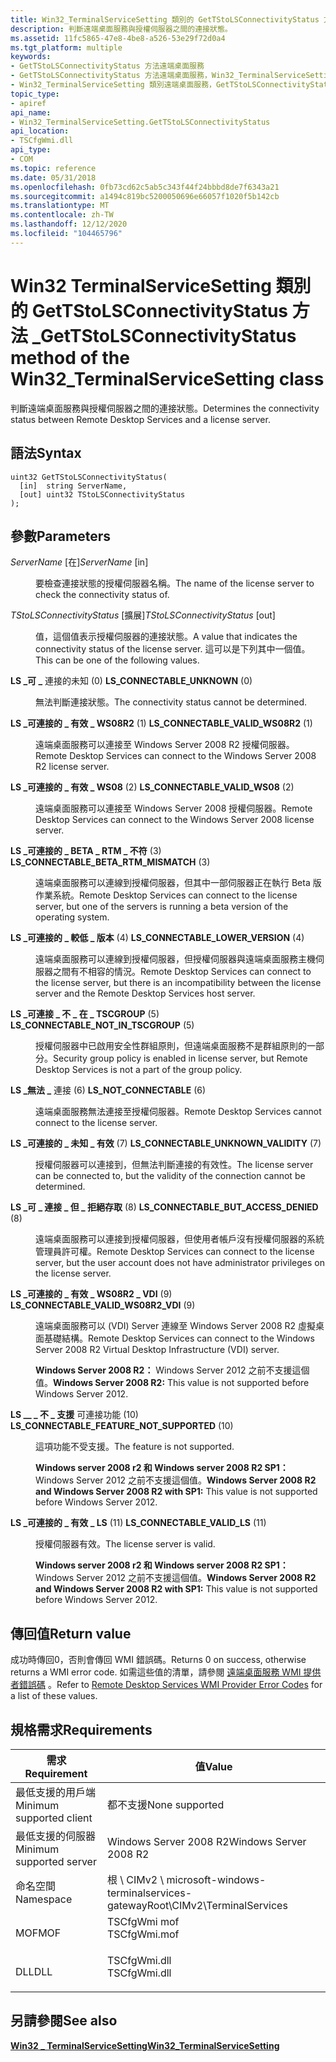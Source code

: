 ```yaml
---
title: Win32_TerminalServiceSetting 類別的 GetTStoLSConnectivityStatus 方法
description: 判斷遠端桌面服務與授權伺服器之間的連接狀態。
ms.assetid: 11fc5865-47e8-4be8-a526-53e29f72d0a4
ms.tgt_platform: multiple
keywords:
- GetTStoLSConnectivityStatus 方法遠端桌面服務
- GetTStoLSConnectivityStatus 方法遠端桌面服務，Win32_TerminalServiceSetting 類別
- Win32_TerminalServiceSetting 類別遠端桌面服務，GetTStoLSConnectivityStatus 方法
topic_type:
- apiref
api_name:
- Win32_TerminalServiceSetting.GetTStoLSConnectivityStatus
api_location:
- TSCfgWmi.dll
api_type:
- COM
ms.topic: reference
ms.date: 05/31/2018
ms.openlocfilehash: 0fb73cd62c5ab5c343f44f24bbbd8de7f6343a21
ms.sourcegitcommit: a1494c819bc5200050696e66057f1020f5b142cb
ms.translationtype: MT
ms.contentlocale: zh-TW
ms.lasthandoff: 12/12/2020
ms.locfileid: "104465796"
---
```

# <a name="gettstolsconnectivitystatus-method-of-the-win32_terminalservicesetting-class"></a><span data-ttu-id="837b2-106">Win32 TerminalServiceSetting 類別的 GetTStoLSConnectivityStatus 方法 \_</span><span class="sxs-lookup"><span data-stu-id="837b2-106">GetTStoLSConnectivityStatus method of the Win32\_TerminalServiceSetting class</span></span>

<span data-ttu-id="837b2-107">判斷遠端桌面服務與授權伺服器之間的連接狀態。</span><span class="sxs-lookup"><span data-stu-id="837b2-107">Determines the connectivity status between Remote Desktop Services and a license server.</span></span>

## <a name="syntax"></a><span data-ttu-id="837b2-108">語法</span><span class="sxs-lookup"><span data-stu-id="837b2-108">Syntax</span></span>


```mof
uint32 GetTStoLSConnectivityStatus(
  [in]  string ServerName,
  [out] uint32 TStoLSConnectivityStatus
);
```



## <a name="parameters"></a><span data-ttu-id="837b2-109">參數</span><span class="sxs-lookup"><span data-stu-id="837b2-109">Parameters</span></span>

<dl> <dt>

<span data-ttu-id="837b2-110">*ServerName* \[在\]</span><span class="sxs-lookup"><span data-stu-id="837b2-110">*ServerName* \[in\]</span></span>
</dt> <dd>

<span data-ttu-id="837b2-111">要檢查連接狀態的授權伺服器名稱。</span><span class="sxs-lookup"><span data-stu-id="837b2-111">The name of the license server to check the connectivity status of.</span></span>

</dd> <dt>

<span data-ttu-id="837b2-112">*TStoLSConnectivityStatus* \[擴展\]</span><span class="sxs-lookup"><span data-stu-id="837b2-112">*TStoLSConnectivityStatus* \[out\]</span></span>
</dt> <dd>

<span data-ttu-id="837b2-113">值，這個值表示授權伺服器的連接狀態。</span><span class="sxs-lookup"><span data-stu-id="837b2-113">A value that indicates the connectivity status of the license server.</span></span> <span data-ttu-id="837b2-114">這可以是下列其中一個值。</span><span class="sxs-lookup"><span data-stu-id="837b2-114">This can be one of the following values.</span></span>

<dt>

<span id="LS_CONNECTABLE_UNKNOWN"></span><span id="ls_connectable_unknown"></span>

<span data-ttu-id="837b2-115"><span id="LS_CONNECTABLE_UNKNOWN"></span><span id="ls_connectable_unknown"></span>**LS \_可 \_** 連接的未知 (0) </span><span class="sxs-lookup"><span data-stu-id="837b2-115"><span id="LS_CONNECTABLE_UNKNOWN"></span><span id="ls_connectable_unknown"></span>**LS\_CONNECTABLE\_UNKNOWN** (0)</span></span>


</dt> <dd>

<span data-ttu-id="837b2-116">無法判斷連接狀態。</span><span class="sxs-lookup"><span data-stu-id="837b2-116">The connectivity status cannot be determined.</span></span>

</dd> <dt>

<span id="LS_CONNECTABLE_VALID_WS08R2"></span><span id="ls_connectable_valid_ws08r2"></span>

<span data-ttu-id="837b2-117"><span id="LS_CONNECTABLE_VALID_WS08R2"></span><span id="ls_connectable_valid_ws08r2"></span>**LS \_可連接的 \_ 有效 \_ WS08R2** (1) </span><span class="sxs-lookup"><span data-stu-id="837b2-117"><span id="LS_CONNECTABLE_VALID_WS08R2"></span><span id="ls_connectable_valid_ws08r2"></span>**LS\_CONNECTABLE\_VALID\_WS08R2** (1)</span></span>


</dt> <dd>

<span data-ttu-id="837b2-118">遠端桌面服務可以連接至 Windows Server 2008 R2 授權伺服器。</span><span class="sxs-lookup"><span data-stu-id="837b2-118">Remote Desktop Services can connect to the Windows Server 2008 R2 license server.</span></span>

</dd> <dt>

<span id="LS_CONNECTABLE_VALID_WS08"></span><span id="ls_connectable_valid_ws08"></span>

<span data-ttu-id="837b2-119"><span id="LS_CONNECTABLE_VALID_WS08"></span><span id="ls_connectable_valid_ws08"></span>**LS \_可連接的 \_ 有效 \_ WS08** (2) </span><span class="sxs-lookup"><span data-stu-id="837b2-119"><span id="LS_CONNECTABLE_VALID_WS08"></span><span id="ls_connectable_valid_ws08"></span>**LS\_CONNECTABLE\_VALID\_WS08** (2)</span></span>


</dt> <dd>

<span data-ttu-id="837b2-120">遠端桌面服務可以連接至 Windows Server 2008 授權伺服器。</span><span class="sxs-lookup"><span data-stu-id="837b2-120">Remote Desktop Services can connect to the Windows Server 2008 license server.</span></span>

</dd> <dt>

<span id="LS_CONNECTABLE_BETA_RTM_MISMATCH"></span><span id="ls_connectable_beta_rtm_mismatch"></span>

<span data-ttu-id="837b2-121"><span id="LS_CONNECTABLE_BETA_RTM_MISMATCH"></span><span id="ls_connectable_beta_rtm_mismatch"></span>**LS \_可連接的 \_ BETA \_ RTM \_ 不符** (3) </span><span class="sxs-lookup"><span data-stu-id="837b2-121"><span id="LS_CONNECTABLE_BETA_RTM_MISMATCH"></span><span id="ls_connectable_beta_rtm_mismatch"></span>**LS\_CONNECTABLE\_BETA\_RTM\_MISMATCH** (3)</span></span>


</dt> <dd>

<span data-ttu-id="837b2-122">遠端桌面服務可以連線到授權伺服器，但其中一部伺服器正在執行 Beta 版作業系統。</span><span class="sxs-lookup"><span data-stu-id="837b2-122">Remote Desktop Services can connect to the license server, but one of the servers is running a beta version of the operating system.</span></span>

</dd> <dt>

<span id="LS_CONNECTABLE_LOWER_VERSION"></span><span id="ls_connectable_lower_version"></span>

<span data-ttu-id="837b2-123"><span id="LS_CONNECTABLE_LOWER_VERSION"></span><span id="ls_connectable_lower_version"></span>**LS \_可連接的 \_ 較低 \_ 版本** (4) </span><span class="sxs-lookup"><span data-stu-id="837b2-123"><span id="LS_CONNECTABLE_LOWER_VERSION"></span><span id="ls_connectable_lower_version"></span>**LS\_CONNECTABLE\_LOWER\_VERSION** (4)</span></span>


</dt> <dd>

<span data-ttu-id="837b2-124">遠端桌面服務可以連線到授權伺服器，但授權伺服器與遠端桌面服務主機伺服器之間有不相容的情況。</span><span class="sxs-lookup"><span data-stu-id="837b2-124">Remote Desktop Services can connect to the license server, but there is an incompatibility between the license server and the Remote Desktop Services host server.</span></span>

</dd> <dt>

<span id="LS_CONNECTABLE_NOT_IN_TSCGROUP"></span><span id="ls_connectable_not_in_tscgroup"></span>

<span data-ttu-id="837b2-125"><span id="LS_CONNECTABLE_NOT_IN_TSCGROUP"></span><span id="ls_connectable_not_in_tscgroup"></span>**LS \_可連接 \_ 不 \_ 在 \_ TSCGROUP** (5) </span><span class="sxs-lookup"><span data-stu-id="837b2-125"><span id="LS_CONNECTABLE_NOT_IN_TSCGROUP"></span><span id="ls_connectable_not_in_tscgroup"></span>**LS\_CONNECTABLE\_NOT\_IN\_TSCGROUP** (5)</span></span>


</dt> <dd>

<span data-ttu-id="837b2-126">授權伺服器中已啟用安全性群組原則，但遠端桌面服務不是群組原則的一部分。</span><span class="sxs-lookup"><span data-stu-id="837b2-126">Security group policy is enabled in license server, but Remote Desktop Services is not a part of the group policy.</span></span>

</dd> <dt>

<span id="LS_NOT_CONNECTABLE"></span><span id="ls_not_connectable"></span>

<span data-ttu-id="837b2-127"><span id="LS_NOT_CONNECTABLE"></span><span id="ls_not_connectable"></span>**LS \_無法 \_** 連接 (6) </span><span class="sxs-lookup"><span data-stu-id="837b2-127"><span id="LS_NOT_CONNECTABLE"></span><span id="ls_not_connectable"></span>**LS\_NOT\_CONNECTABLE** (6)</span></span>


</dt> <dd>

<span data-ttu-id="837b2-128">遠端桌面服務無法連接至授權伺服器。</span><span class="sxs-lookup"><span data-stu-id="837b2-128">Remote Desktop Services cannot connect to the license server.</span></span>

</dd> <dt>

<span id="LS_CONNECTABLE_UNKNOWN_VALIDITY"></span><span id="ls_connectable_unknown_validity"></span>

<span data-ttu-id="837b2-129"><span id="LS_CONNECTABLE_UNKNOWN_VALIDITY"></span><span id="ls_connectable_unknown_validity"></span>**LS \_可連接的 \_ 未知 \_ 有效** (7) </span><span class="sxs-lookup"><span data-stu-id="837b2-129"><span id="LS_CONNECTABLE_UNKNOWN_VALIDITY"></span><span id="ls_connectable_unknown_validity"></span>**LS\_CONNECTABLE\_UNKNOWN\_VALIDITY** (7)</span></span>


</dt> <dd>

<span data-ttu-id="837b2-130">授權伺服器可以連接到，但無法判斷連接的有效性。</span><span class="sxs-lookup"><span data-stu-id="837b2-130">The license server can be connected to, but the validity of the connection cannot be determined.</span></span>

</dd> <dt>

<span id="LS_CONNECTABLE_BUT_ACCESS_DENIED"></span><span id="ls_connectable_but_access_denied"></span>

<span data-ttu-id="837b2-131"><span id="LS_CONNECTABLE_BUT_ACCESS_DENIED"></span><span id="ls_connectable_but_access_denied"></span>**LS \_可 \_ 連接 \_ 但 \_ 拒絕存取** (8) </span><span class="sxs-lookup"><span data-stu-id="837b2-131"><span id="LS_CONNECTABLE_BUT_ACCESS_DENIED"></span><span id="ls_connectable_but_access_denied"></span>**LS\_CONNECTABLE\_BUT\_ACCESS\_DENIED** (8)</span></span>


</dt> <dd>

<span data-ttu-id="837b2-132">遠端桌面服務可以連接到授權伺服器，但使用者帳戶沒有授權伺服器的系統管理員許可權。</span><span class="sxs-lookup"><span data-stu-id="837b2-132">Remote Desktop Services can connect to the license server, but the user account does not have administrator privileges on the license server.</span></span>

</dd> <dt>

<span id="LS_CONNECTABLE_VALID_WS08R2_VDI"></span><span id="ls_connectable_valid_ws08r2_vdi"></span>

<span data-ttu-id="837b2-133"><span id="LS_CONNECTABLE_VALID_WS08R2_VDI"></span><span id="ls_connectable_valid_ws08r2_vdi"></span>**LS \_可連接的 \_ 有效 \_ WS08R2 \_ VDI** (9) </span><span class="sxs-lookup"><span data-stu-id="837b2-133"><span id="LS_CONNECTABLE_VALID_WS08R2_VDI"></span><span id="ls_connectable_valid_ws08r2_vdi"></span>**LS\_CONNECTABLE\_VALID\_WS08R2\_VDI** (9)</span></span>


</dt> <dd>

<span data-ttu-id="837b2-134">遠端桌面服務可以 (VDI) Server 連線至 Windows Server 2008 R2 虛擬桌面基礎結構。</span><span class="sxs-lookup"><span data-stu-id="837b2-134">Remote Desktop Services can connect to the Windows Server 2008 R2 Virtual Desktop Infrastructure (VDI) server.</span></span>

<span data-ttu-id="837b2-135">**Windows Server 2008 R2：** Windows Server 2012 之前不支援這個值。</span><span class="sxs-lookup"><span data-stu-id="837b2-135">**Windows Server 2008 R2:** This value is not supported before Windows Server 2012.</span></span>

</dd> <dt>

<span id="LS_CONNECTABLE_FEATURE_NOT_SUPPORTED"></span><span id="ls_connectable_feature_not_supported"></span>

<span data-ttu-id="837b2-136"><span id="LS_CONNECTABLE_FEATURE_NOT_SUPPORTED"></span><span id="ls_connectable_feature_not_supported"></span>**LS \_\_ \_ 不 \_ 支援** 可連接功能 (10) </span><span class="sxs-lookup"><span data-stu-id="837b2-136"><span id="LS_CONNECTABLE_FEATURE_NOT_SUPPORTED"></span><span id="ls_connectable_feature_not_supported"></span>**LS\_CONNECTABLE\_FEATURE\_NOT\_SUPPORTED** (10)</span></span>


</dt> <dd>

<span data-ttu-id="837b2-137">這項功能不受支援。</span><span class="sxs-lookup"><span data-stu-id="837b2-137">The feature is not supported.</span></span>

<span data-ttu-id="837b2-138">**Windows server 2008 r2 和 Windows server 2008 R2 SP1：** Windows Server 2012 之前不支援這個值。</span><span class="sxs-lookup"><span data-stu-id="837b2-138">**Windows Server 2008 R2 and Windows Server 2008 R2 with SP1:** This value is not supported before Windows Server 2012.</span></span>

</dd> <dt>

<span id="LS_CONNECTABLE_VALID_LS"></span><span id="ls_connectable_valid_ls"></span>

<span data-ttu-id="837b2-139"><span id="LS_CONNECTABLE_VALID_LS"></span><span id="ls_connectable_valid_ls"></span>**LS \_可連接的 \_ 有效 \_ LS** (11) </span><span class="sxs-lookup"><span data-stu-id="837b2-139"><span id="LS_CONNECTABLE_VALID_LS"></span><span id="ls_connectable_valid_ls"></span>**LS\_CONNECTABLE\_VALID\_LS** (11)</span></span>


</dt> <dd>

<span data-ttu-id="837b2-140">授權伺服器有效。</span><span class="sxs-lookup"><span data-stu-id="837b2-140">The license server is valid.</span></span>

<span data-ttu-id="837b2-141">**Windows server 2008 r2 和 Windows server 2008 R2 SP1：** Windows Server 2012 之前不支援這個值。</span><span class="sxs-lookup"><span data-stu-id="837b2-141">**Windows Server 2008 R2 and Windows Server 2008 R2 with SP1:** This value is not supported before Windows Server 2012.</span></span>

</dd> </dl> </dd> </dl>

## <a name="return-value"></a><span data-ttu-id="837b2-142">傳回值</span><span class="sxs-lookup"><span data-stu-id="837b2-142">Return value</span></span>

<span data-ttu-id="837b2-143">成功時傳回0，否則會傳回 WMI 錯誤碼。</span><span class="sxs-lookup"><span data-stu-id="837b2-143">Returns 0 on success, otherwise returns a WMI error code.</span></span> <span data-ttu-id="837b2-144">如需這些值的清單，請參閱 [遠端桌面服務 WMI 提供者錯誤碼](terminal-services-wmi-provider-error-codes.md) 。</span><span class="sxs-lookup"><span data-stu-id="837b2-144">Refer to [Remote Desktop Services WMI Provider Error Codes](terminal-services-wmi-provider-error-codes.md) for a list of these values.</span></span>

## <a name="requirements"></a><span data-ttu-id="837b2-145">規格需求</span><span class="sxs-lookup"><span data-stu-id="837b2-145">Requirements</span></span>



| <span data-ttu-id="837b2-146">需求</span><span class="sxs-lookup"><span data-stu-id="837b2-146">Requirement</span></span> | <span data-ttu-id="837b2-147">值</span><span class="sxs-lookup"><span data-stu-id="837b2-147">Value</span></span> |
|-------------------------------------|-----------------------------------------------------------------------------------------|
| <span data-ttu-id="837b2-148">最低支援的用戶端</span><span class="sxs-lookup"><span data-stu-id="837b2-148">Minimum supported client</span></span><br/> | <span data-ttu-id="837b2-149">都不支援</span><span class="sxs-lookup"><span data-stu-id="837b2-149">None supported</span></span><br/>                                                               |
| <span data-ttu-id="837b2-150">最低支援的伺服器</span><span class="sxs-lookup"><span data-stu-id="837b2-150">Minimum supported server</span></span><br/> | <span data-ttu-id="837b2-151">Windows Server 2008 R2</span><span class="sxs-lookup"><span data-stu-id="837b2-151">Windows Server 2008 R2</span></span><br/>                                                       |
| <span data-ttu-id="837b2-152">命名空間</span><span class="sxs-lookup"><span data-stu-id="837b2-152">Namespace</span></span><br/>                | <span data-ttu-id="837b2-153">根 \\ CIMv2 \\ microsoft-windows-terminalservices-gateway</span><span class="sxs-lookup"><span data-stu-id="837b2-153">Root\\CIMv2\\TerminalServices</span></span><br/>                                                |
| <span data-ttu-id="837b2-154">MOF</span><span class="sxs-lookup"><span data-stu-id="837b2-154">MOF</span></span><br/>                      | <dl> <span data-ttu-id="837b2-155"><dt>TSCfgWmi mof</dt></span><span class="sxs-lookup"><span data-stu-id="837b2-155"><dt>TSCfgWmi.mof</dt></span></span> </dl> |
| <span data-ttu-id="837b2-156">DLL</span><span class="sxs-lookup"><span data-stu-id="837b2-156">DLL</span></span><br/>                      | <dl> <span data-ttu-id="837b2-157"><dt>TSCfgWmi.dll</dt></span><span class="sxs-lookup"><span data-stu-id="837b2-157"><dt>TSCfgWmi.dll</dt></span></span> </dl> |



## <a name="see-also"></a><span data-ttu-id="837b2-158">另請參閱</span><span class="sxs-lookup"><span data-stu-id="837b2-158">See also</span></span>

<dl> <dt>

[<span data-ttu-id="837b2-159">**Win32 \_ TerminalServiceSetting**</span><span class="sxs-lookup"><span data-stu-id="837b2-159">**Win32\_TerminalServiceSetting**</span></span>](win32-terminalservicesetting.md)
</dt> </dl>

 

 





